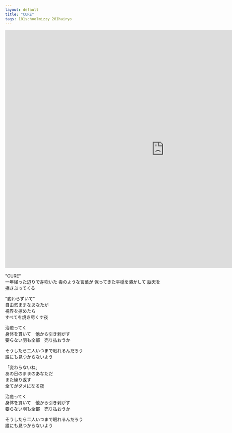 ```yaml
---
layout: default
title: "CURE"
tags: 101schoolmizzy 201hairyo
---
```

<div class="movie-wrap">
<iframe width="1024" height="768" src="https://www.youtube.com/embed/6Cm7V1lDUss" title="CURE / 初音ミク" frameborder="0" allow="accelerometer; autoplay; clipboard-write; encrypted-media; gyroscope; picture-in-picture" allowfullscreen></iframe>
</div>
<br>
"CURE"  
<br>
一年経った辺りで芽吹いた  
毒のような言葉が  
保ってきた平穏を溶かして  
脳天を揺さぶってくる  

”変わらずいて”  
自由気ままなあなたが  
視界を掠めたら  
すべてを焼き尽くす夜  

治癒ってく  
身体を貫いて　他から引き剥がす  
要らない羽も全部　売り払おうか  

そうしたら二人いつまで眠れるんだろう  
誰にも見つからないよう  

「変わらないね」  
あの日のままのあなただ  
また繰り返す  
全てがダメになる夜  

治癒ってく  
身体を貫いて　他から引き剥がす  
要らない羽も全部　売り払おうか  

そうしたら二人いつまで眠れるんだろう  
誰にも見つからないよう  